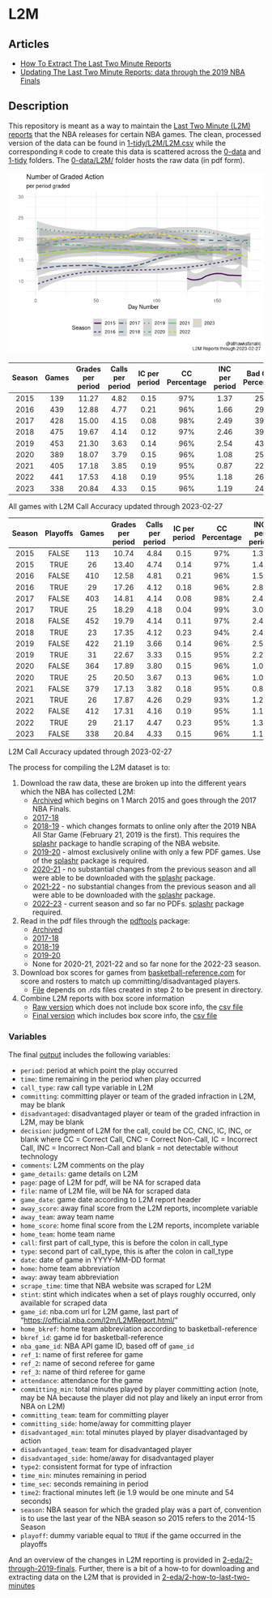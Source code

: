 
<!-- README.md is generated from README.Rmd. Please edit README.Rmd for corrections file -->

# L2M

## Articles

-   [How To Extract The Last Two Minute
    Reports](2-eda/2-how-to-last-two-minutes)
-   [Updating The Last Two Minute Reports: data through the 2019 NBA
    Finals](2-eda/2-through-2019-finals)

## Description

This repository is meant as a way to maintain the [Last Two Minute (L2M)
reports](https://official.nba.com/2021-22-nba-officiating-last-two-minute-reports/)
that the NBA releases for certain NBA games. The clean, processed
version of the data can be found in
[1-tidy/L2M/L2M.csv](1-tidy/L2M/L2M.csv) while the corresponding `R`
code to create this data is scattered across the [0-data](0-data) and
[1-tidy](1-tidy) folders. The [0-data/L2M/](0-data/L2M/) folder hosts
the raw data (in pdf form).

![](README_files/figure-gfm/calls-1.png)<!-- -->

| Season | Games | Grades per period | Calls per period | IC per period | CC Percentage | INC per period | Bad Calls Percentage | CNC per period |
|:------:|:-----:|:-----------------:|:----------------:|:-------------:|:-------------:|:--------------:|:--------------------:|:--------------:|
|  2015  |  139  |       11.27       |       4.82       |     0.15      |      97%      |      1.37      |         25%          |      5.08      |
|  2016  |  439  |       12.88       |       4.77       |     0.21      |      96%      |      1.66      |         29%          |      6.45      |
|  2017  |  428  |       15.00       |       4.15       |     0.08      |      98%      |      2.49      |         39%          |      8.36      |
|  2018  |  475  |       19.67       |       4.14       |     0.12      |      97%      |      2.46      |         39%          |     13.07      |
|  2019  |  453  |       21.30       |       3.63       |     0.14      |      96%      |      2.54      |         43%          |     15.12      |
|  2020  |  389  |       18.07       |       3.79       |     0.15      |      96%      |      1.08      |         25%          |     13.19      |
|  2021  |  405  |       17.18       |       3.85       |     0.19      |      95%      |      0.87      |         22%          |     12.47      |
|  2022  |  441  |       17.53       |       4.18       |     0.19      |      95%      |      1.18      |         26%          |     12.18      |
|  2023  |  338  |       20.84       |       4.33       |     0.15      |      96%      |      1.19      |         24%          |     15.32      |

All games with L2M Call Accuracy updated through 2023-02-27

| Season | Playoffs | Games | Grades per period | Calls per period | IC per period | CC Percentage | INC per period | Bad Calls Percentage | CNC per period |
|:------:|:--------:|:-----:|:-----------------:|:----------------:|:-------------:|:-------------:|:--------------:|:--------------------:|:--------------:|
|  2015  |  FALSE   |  113  |       10.74       |       4.84       |     0.15      |      97%      |      1.36      |         24%          |      4.54      |
|  2015  |   TRUE   |  26   |       13.40       |       4.74       |     0.14      |      97%      |      1.43      |         25%          |      7.23      |
|  2016  |  FALSE   |  410  |       12.58       |       4.81       |     0.21      |      96%      |      1.58      |         28%          |      6.18      |
|  2016  |   TRUE   |  29   |       17.26       |       4.12       |     0.18      |      96%      |      2.82      |         43%          |     10.32      |
|  2017  |  FALSE   |  403  |       14.81       |       4.14       |     0.08      |      98%      |      2.46      |         38%          |      8.21      |
|  2017  |   TRUE   |  25   |       18.29       |       4.18       |     0.04      |      99%      |      3.07      |         43%          |     11.04      |
|  2018  |  FALSE   |  452  |       19.79       |       4.14       |     0.11      |      97%      |      2.47      |         39%          |     13.18      |
|  2018  |   TRUE   |  23   |       17.35       |       4.12       |     0.23      |      94%      |      2.42      |         41%          |     10.81      |
|  2019  |  FALSE   |  422  |       21.19       |       3.66       |     0.14      |      96%      |      2.57      |         43%          |     14.97      |
|  2019  |   TRUE   |  31   |       22.67       |       3.33       |     0.15      |      95%      |      2.21      |         43%          |     17.13      |
|  2020  |  FALSE   |  364  |       17.89       |       3.80       |     0.15      |      96%      |      1.09      |         25%          |     13.01      |
|  2020  |   TRUE   |  25   |       20.50       |       3.67       |     0.13      |      96%      |      1.03      |         25%          |     15.80      |
|  2021  |  FALSE   |  379  |       17.13       |       3.82       |     0.18      |      95%      |      0.84      |         22%          |     12.48      |
|  2021  |   TRUE   |  26   |       17.87       |       4.26       |     0.29      |      93%      |      1.26      |         28%          |     12.35      |
|  2022  |  FALSE   |  412  |       17.31       |       4.16       |     0.19      |      95%      |      1.17      |         25%          |     11.98      |
|  2022  |   TRUE   |  29   |       21.17       |       4.47       |     0.23      |      95%      |      1.33      |         27%          |     15.37      |
|  2023  |  FALSE   |  338  |       20.84       |       4.33       |     0.15      |      96%      |      1.19      |         24%          |     15.32      |

L2M Call Accuracy updated through 2023-02-27

The process for compiling the L2M dataset is to:

1.  Download the raw data, these are broken up into the different years
    which the NBA has collected L2M:
    -   [Archived](0-data/0-L2M-download-archive.R) which begins on 1
        March 2015 and goes through the 2017 NBA Finals.
    -   [2017-18](0-data/0-L2M-download-2017-18.R)
    -   [2018-19](0-data/0-L2M-download-2018-19.R) - which changes
        formats to online only after the 2019 NBA All Star Game
        (February 21, 2019 is the first). This requires the
        [splashr](https://github.com/hrbrmstr/splashr) package to handle
        scraping of the NBA website.
    -   [2019-20](0-data/0-L2M-download-2019-20.R) - almost exclusively
        online with only a few PDF games. Use of the
        [splashr](https://github.com/hrbrmstr/splashr) package is
        required.
    -   [2020-21](0-data/0-L2M-download-2020-21.R) - no substantial
        changes from the previous season and all were able to be
        downloaded with the
        [splashr](https://github.com/hrbrmstr/splashr) package.
    -   [2021-22](0-data/0-L2M-download-2021-22.R) - no substantial
        changes from the previous season and all were able to be
        downloaded with the
        [splashr](https://github.com/hrbrmstr/splashr) package.
    -   [2022-23](0-data/0-L2M-download-2022-23.R) - current season and
        so far no PDFs. [splashr](https://github.com/hrbrmstr/splashr)
        package required.
2.  Read in the pdf files through the
    [pdftools](https://github.com/ropensci/pdftools) package:
    -   [Archived](0-data/0-L2M-pdftools-archive.R)
    -   [2017-18](0-data/0-L2M-pdftools-2017-18.R)
    -   [2018-19](0-data/0-L2M-pdftools-2018-19.R)
    -   [2019-20](0-data/0-L2M-pdftools-2019-20.R)
    -   None for 2020-21, 2021-22 and so far none for the 2022-23
        season.
3.  Download box scores for games from
    [basketball-reference.com](https://www.basketball-reference.com/)
    for score and rosters to match up committing/disadvantaged players.
    -   [File](0-data/0-bkref-data.R) depends on .rds files created in
        step 2 to be present in directory.
4.  Combine L2M reports with box score information
    -   [Raw version](1-tidy/1-L2M-raw.R) which does not include box
        score info, the [csv file](1-tidy/L2M/L2M_raw.csv)
    -   [Final version](1-tidy/1-L2M-bkref.R) which includes box score
        info, the [csv file](1-tidy/L2M/L2M.csv)

### Variables

The final [output](1-tidy/L2M/L2M.csv) includes the following variables:

-   `period`: period at which point the play occurred
-   `time`: time remaining in the period when play occurred
-   `call_type`: raw call type variable in L2M
-   `committing`: committing player or team of the graded infraction in
    L2M, may be blank
-   `disadvantaged`: disadvantaged player or team of the graded
    infraction in L2M, may be blank
-   `decision`: judgment of L2M for the call, could be CC, CNC, IC, INC,
    or blank where CC = Correct Call, CNC = Correct Non-Call, IC =
    Incorrect Call, INC = Incorrect Non-Call and blank = not detectable
    without technology
-   `comments`: L2M comments on the play
-   `game_details`: game details on L2M
-   `page`: page of L2M for pdf, will be NA for scraped data
-   `file`: name of L2M file, will be NA for scraped data
-   `game_date`: game date according to L2M report header
-   `away_score`: away final score from the L2M reports, incomplete
    variable
-   `away_team`: away team name
-   `home_score`: home final score from the L2M reports, incomplete
    variable
-   `home_team`: home team name
-   `call`: first part of call_type, this is before the colon in
    call_type
-   `type`: second part of call_type, this is after the colon in
    call_type
-   `date`: date of game in YYYY-MM-DD format
-   `home`: home team abbreviation
-   `away`: away team abbreviation
-   `scrape_time`: time that NBA website was scraped for L2M
-   `stint`: stint which indicates when a set of plays roughly occurred,
    only available for scraped data
-   `game_id`: nba.com url for L2M game, last part of
    “<https://official.nba.com/l2m/L2MReport.html/>”
-   `home_bkref`: home team abbreviation according to
    basketball-reference
-   `bkref_id`: game id for basketball-reference
-   `nba_game_id`: NBA API game ID, based off of `game_id`
-   `ref_1`: name of first referee for game
-   `ref_2`: name of second referee for game
-   `ref_3`: name of third referee for game
-   `attendance`: attendance for the game
-   `committing_min`: total minutes played by player committing action
    (note, may be NA because the player did not play and likely an input
    error from NBA on L2M)
-   `committing_team`: team for committing player
-   `committing_side`: home/away for committing player
-   `disadvantaged_min`: total minutes played by player disadvantaged by
    action
-   `disadvantaged_team`: team for disadvantaged player
-   `disadvantaged_side`: home/away for disadvantaged player
-   `type2`: consistent format for type of infraction
-   `time_min`: minutes remaining in period
-   `time_sec`: seconds remaining in period
-   `time2`: fractional minutes left (ie 1.9 would be one minute and 54
    seconds)
-   `season`: NBA season for which the graded play was a part of,
    convention is to use the last year of the NBA season so 2015 refers
    to the 2014-15 Season
-   `playoff`: dummy variable equal to `TRUE` if the game occurred in
    the playoffs

And an overview of the changes in L2M reporting is provided in
[2-eda/2-through-2019-finals](2-eda/2-through-2019-finals). Further,
there is a bit of a how-to for downloading and extracting data on the
L2M that is provided in
[2-eda/2-how-to-last-two-minutes](2-eda/2-how-to-last-two-minutes)
